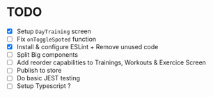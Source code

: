 # TODO

- [x] Setup `DayTraining` screen
- [ ] Fix `onToggleSpoted` function
- [x] Install & configure ESLint + Remove unused code
- [ ] Split Big components
- [ ] Add reorder capabilities to Trainings, Workouts & Exercice Screen
- [ ] Publish to store
- [ ] Do basic JEST testing
- [ ] Setup Typescript ?
